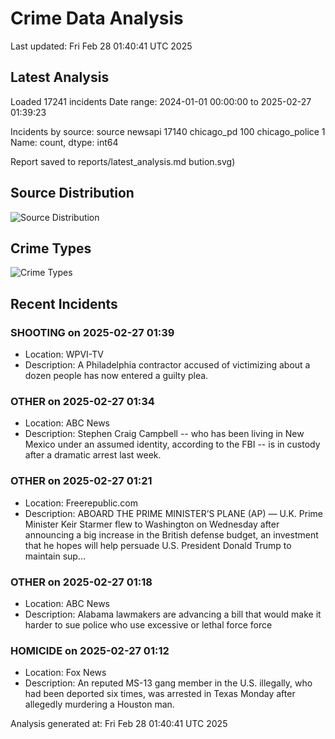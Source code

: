# Crime Data Analysis
Last updated: Fri Feb 28 01:40:41 UTC 2025

## Latest Analysis

Loaded 17241 incidents
Date range: 2024-01-01 00:00:00 to 2025-02-27 01:39:23

Incidents by source:
source
newsapi           17140
chicago_pd          100
chicago_police        1
Name: count, dtype: int64

Report saved to reports/latest_analysis.md
bution.svg)

## Source Distribution
![Source Distribution](images/source_distribution.svg)

## Crime Types
![Crime Types](images/crime_types.svg)

## Recent Incidents

### SHOOTING on 2025-02-27 01:39
- Location: WPVI-TV
- Description: A Philadelphia contractor accused of victimizing about a dozen people has now entered a guilty plea.


### OTHER on 2025-02-27 01:34
- Location: ABC News
- Description: Stephen Craig Campbell -- who has been living in New Mexico under an assumed identity, according to the FBI -- is in custody after a dramatic arrest last week.


### OTHER on 2025-02-27 01:21
- Location: Freerepublic.com
- Description: ABOARD THE PRIME MINISTER’S PLANE (AP) — U.K. Prime Minister Keir Starmer flew to Washington on Wednesday after announcing a big increase in the British defense budget, an investment that he hopes will help persuade U.S. President Donald Trump to maintain sup…


### OTHER on 2025-02-27 01:18
- Location: ABC News
- Description: Alabama lawmakers are advancing a bill that would make it harder to sue police who use excessive or lethal force force


### HOMICIDE on 2025-02-27 01:12
- Location: Fox News
- Description: An reputed MS-13 gang member in the U.S. illegally, who had been deported six times, was arrested in Texas Monday after allegedly murdering a Houston man.

Analysis generated at: Fri Feb 28 01:40:41 UTC 2025

